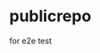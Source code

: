 # publicrepo
for e2e test





























































































































































































































































































































































































































































































































































































































































































































































































































































































































































































































































































































































































































































































































































































































































































































































































































































































































































































































































































































































































































































































































































































































